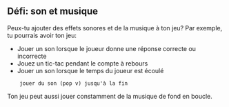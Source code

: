 ## Défi: son et musique

Peux-tu ajouter des effets sonores et de la musique à ton jeu? Par exemple, tu pourrais avoir ton jeu:

+ Jouer un son lorsque le joueur donne une réponse correcte ou incorrecte
+ Jouez un tic-tac pendant le compte à rebours
+ Jouer un son lorsque le temps du joueur est écoulé

```blocks3
    jouer du son (pop v) jusqu'à la fin
```

Ton jeu peut aussi jouer constamment de la musique de fond en boucle.